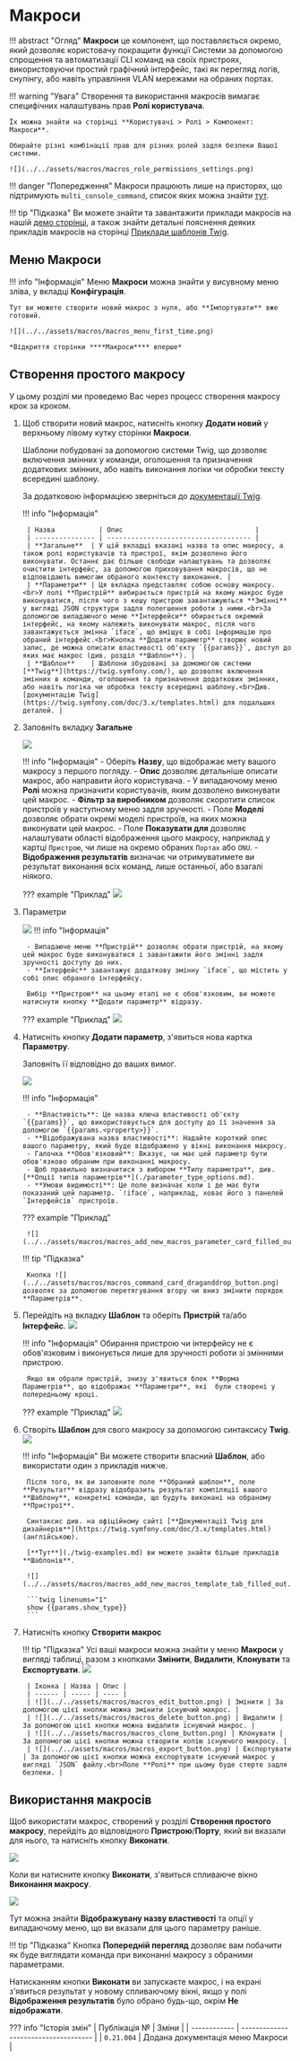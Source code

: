 # Макроси

!!! abstract "Огляд"
    **Макроси** це компонент, що поставляється окремо, який дозволяє користовачу покращити функції Системи за допомогою спрощення та автоматизації CLI команд на своїх пристроях, використовуючи простий графічний інтерфейс, такі як перегляд логів, снупінгу, або навіть управління VLAN мережами на обраних портах.

!!! warning "Увага"
    Створення та використання макросів вимагає специфічних налаштувань прав **Ролі користувача**.

    Їх можна знайти на сторінці **Користувачі > Ролі > Компонент: Макроси**.

    Обирайте різні комбінації прав для різних ролей задля безпеки Вашої системи.

    ![](../../assets/macros/macros_role_permissions_settings.png)

!!! danger "Попередження"
    Макроси працюють лише на присторях, що підтримують `multi_console_command`, список яких можна знайти [тут](https://htmlpreview.github.io/?https://raw.githubusercontent.com/meklis/switcher-core/master/docs/device_info.html).

!!! tip "Підказка"
    Ви можете знайти та завантажити приклади макросів на нашій [демо сторінці](https://demo.wildcore.tools/config/macros), а також знайти детальні пояснення деяких прикладів макросів на сторінці [Приклади шаблонів Twig](./twig-examples.md).

## Меню Макроси

!!! info "Інформація"
    Меню **Макроси** можна знайти у висувному меню зліва, у вкладці **Конфігурація**.

    Тут ви можете створити новий макрос з нуля, або **Імпортувати** вже готовий.

    ![](../../assets/macros/macros_menu_first_time.png)

    *Відкриття сторінки ****Макроси**** вперше*



## Створення простого макросу

У цьому розділі ми проведемо Вас через процесс створення макросу крок за кроком.

1. Щоб створити новий макрос, натисніть кнопку **Додати новий** у верхньому лівому кутку сторінки **Макроси**.

    Шаблони побудовані за допомогою системи Twig, що дозволяє включення змінних у команди, оголошення та призначення додаткових змінних, або навіть виконання логіки чи обробки тексту всередині шаблону.
    
    За додатковою інформацією зверніться до [документації Twig](https://twig.symfony.com/doc/3.x/templates.html).

    !!! info "Інформація"

        | Назва           | Опис                                 |
        | --------------- | ------------------------------------ |
        | **Загальне**  | У цій вкладці вказані назва та опис макросу, а також ролі користувачів та пристрої, якім дозволено його виконувати. Останнє дає більше свободи налаштувань та дозволяє очистити інтерфейс, за допомогою приховування макросів, що не відповідають вимогам обраного контексту виконання. |
        | **Параметри** | Ця вкладка представляє собою основу макросу.<br>У полі **Пристрій** вибирається пристрій на якому макрос буде виконуватися, після чого з кешу пристрою завантажуються **Змінні** у вигляді JSON структури задля полегшення роботи з ними.<br>За допомогою випадаючого меню **Інтерфейси** обирається окремий інтерфейс, на якому належить виконувати макрос, після чого завантажується змінна `iface`, що вміщує в собі інформацію про обраний інтерфейс.<br>Кнопка **Додати параметр** створює новий запис, де можна описати властивості об'єкту `{{params}}`, доступ до яких має макрос (див. розділ **Шаблон**). |
        | **Шаблон**    | Шаблони збудовані за домомогою системи [**Twig**](https://twig.symfony.com/), що дозволяє включення змінних в команди, оголошення та призначення додаткових змінних, або навіть логіка чи обробка тексту всередині шаблону.<br>Див. [документацію Twig](https://twig.symfony.com/doc/3.x/templates.html) для подальших деталей. |



2. Заповніть вкладку **Загальне**

    ![](../../assets/macros/macros_add_new_macros_common.png)

    !!! info "Інформація"
        - Оберіть **Назву**, що відображає мету вашого макросу з першого погляду.
        - **Опис** дозволяє детальніше описати макрос, або направити його користувача.
        - У випадаючому меню **Ролі** можна призначити користувачів, яким дозволено виконувати цей макрос.
        - **Фільтр за виробником** дозволяє скоротити список пристроїв у наступному меню задля зручності.
        - Поле **Моделі** дозволяє обрати окремі моделі пристроїв, на яких можна виконувати цей макрос.
        - Поле **Показувати для** дозволяє налаштувати області відображення цього макросу, наприклад у картці `Пристрою`, чи лише на окремо обраних `Портах` або `ONU`.
        - **Відображення результатів** визначає чи отримуватимете ви результат виконання всіх команд, лише останньої, або взагалі ніякого.

    ??? example "Приклад"
        ![](../../assets/macros/macros_add_new_macros_common_filled_out.png)

3. Параметри

    ![](../../assets/macros/macros_add_new_macros_parameters.png)
    !!! info "Інформація"
        
        - Випадаюче меню **Пристрій** дозволяє обрати пристрій, на якому цей макрос буде виконуватися і завантажити його змінні задля зручності доступу до них. 
        - **Інтерфейс** завантажує додаткову змінну `iface`, що містить у собі опис обраного інтерфейсу.
        
        Вибір **Пристрою** на цьому етапі не є обов'язковим, ви можете натиснути кнопку **Додати параметр** відразу.

    ??? example "Приклад"
        ![](../../assets/macros/macros_add_new_macros_parameters_filledout.png)

4. Натисніть кнопку **Додати параметр**, з'явиться нова картка **Параметру**. 
    
    Заповніть її відповідно до ваших вимог.

    ![](../../assets/macros/macros_add_new_macros_parameter_card_empty.png)

    !!! info "Інформація"

        - **Властивість**: Це назва ключа властивості об'єкту `{{params}}`, що використовується для доступу до її значення за допомогою `{{params.<property>}}`.
        - **Відображувана назва властивості**: Надайте короткий опис вашого параметру, який буде відображено у вікні виконання макросу.
        - Галочка **Обов'язковий**: Вказує, чи має цей параметр бути обов'язково обраним при виконанні макросу.
        - Щоб правильно визначитися з вибором **Типу параметра**, див. [**Опції типів параметрів**](./parameter_type_options.md).
        - **Умови видимості**: Це поле визначає коли і де має бути показаний цей параметр. `!iface`, наприклад, ховає його з панелей `Інтерфейсів` пристроїв.


    ??? example "Приклад"
        
        ![](../../assets/macros/macros_add_new_macros_parameter_card_filled_out.png)

    !!! tip "Підказка"
        
        Кнопка ![](../../assets/macros/macros_command_card_draganddrop_button.png) дозволяє за допомогою перетягування вгору чи вниз змінити порядок **Параметрів**.

5. Перейдіть на вкладку **Шаблон** та оберіть **Пристрій** та/або **Інтерфейс**.
    ![](../../assets/macros/macros_add_new_macros_template_tab_empty.png)

    !!! info "Інформація"
        Обирання пристрою чи інтерфейсу не є обов'язковим і виконується лише для зручності роботи зі змінними пристрою.

        Якщо ви обрали пристрій, знизу з'явиться блок **Форма Параметрів**, що відображає **Параметри**, які  були створені у попередньому кроці.

    ??? example "Приклад"
        ![](../../assets/macros/macros_add_new_macros_template_tab_device_selected.png)

6. Створіть **Шаблон** для свого макросу за допомогою синтаксису **Twig**.
    ![](../../assets/macros/macros_template_block_empty.png)

    !!! info "Інформація"
        Ви можете створити власний **Шаблон**, або використати один з прикладів нижче.

        Після того, як ви заповните поле **Обраний шаблон**, поле **Результат** відразу відобразить результат компіляції вашого **Шаблону**, конкретні команди, що будуть виконані на обраному **Пристрої**.

        Синтаксис див. на офіційному сайті [**Документації Twig для дизайнерів**](https://twig.symfony.com/doc/3.x/templates.html) (англійською).

        [**Тут**](./twig-examples.md) ви можете знайти більше прикладів **Шаблонів**.

        ![](../../assets/macros/macros_add_new_macros_template_tab_filled_out.png)

        ```twig linenums="1"
        show {{params.show_type}}
        ```
    
7. Натисніть кнопку **Створити макрос**

    !!! tip "Підказка"
        Усі ваші макроси можна знайти у меню **Макроси** у вигляді таблиці, разом з кнопками **Змінити**, **Видалити**, **Клонувати** та **Експортувати**.
        ![](../../assets/macros/macros_macro_in_the_list.png)

        | Іконка | Назва | Опис |
        | ------ | ----- | ---- |
        | ![](../../assets/macros/macros_edit_button.png) | Змінити | За допомогою цієї кнопки можна змінити існуючий макрос. |
        | ![](../../assets/macros/macros_delete_button.png) | Видалити | За допомогою цієї кнопки можна видалити існуючий макрос. |
        | ![](../../assets/macros/macros_clone_button.png) | Клонувати | За допомогою цієї кнопки можна створити копію існуючого макросу. |
        | ![](../../assets/macros/macros_export_button.png) | Експортувати | За допомогою цієї кнопки можна експортувати існуючий макрос у вигляді `JSON` файлу.<br>Поле **Ролі** при цьому буде стерте задля безпеки. |

           


## Використання макросів

Щоб використати макрос, створений у розділі **Створення простого макросу**, перейдіть до відповідного **Пристрою**/**Порту**, який ви вказали для нього, та натисніть кнопку **Виконати**.

![](../../assets/macros/macros_device_macros_tab.png)

Коли ви натисните кнопку **Виконати**, з'явиться спливаюче вікно **Виконання макросу**.

![](../../assets/macros/macros_device_running_macro.png)

Тут можна знайти **Відображувану назву властивості** та опції у випадаючому меню, що ви вказали для цього параметру раніше.

!!! tip "Підказка"
    Кнопка **Попередній перегляд** дозволяє вам побачити як буде виглядати команда при виконанні макросу з обраними параметрами.

Натисканням кнопки **Виконати** ви запускаєте макрос, і на екрані з'явиться результат у новому спливаючому вікні, якщо у полі **Відображення результатів** було обрано будь-що, окрім **Не відображати**.


??? info "Історія змін"
    | Публікація № | Зміни                                |
    | ------------ | ------------------------------------ |
    | `0.21.004`   | Додана документація меню Макроси     |